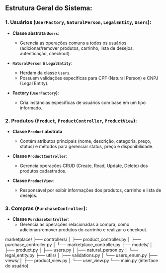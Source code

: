## Estrutura Geral do Sistema:

### 1. Usuários (`UserFactory`, `NaturalPerson`, `LegalEntity`, `Users`):

- **Classe abstrata `Users`**:
  - Gerencia as operações comuns a todos os usuários (adicionar/remover produtos, carrinho, lista de desejos, autenticação, checkout).

- **`NaturalPerson` e `LegalEntity`**:
  - Herdam da classe `Users`.
  - Possuem validações específicas para CPF (Natural Person) e CNPJ (Legal Entity).

- **Factory (`UserFactory`)**:
  - Cria instâncias específicas de usuários com base em um tipo informado.

### 2. Produtos (`Product`, `ProductController`, `ProductView`):

- **Classe `Product` abstrata**:
  - Contém atributos principais (nome, descrição, categoria, preço, status) e métodos para gerenciar status, preço e disponibilidade.

- **Classe `ProductController`**:
  - Gerencia operações CRUD (Create, Read, Update, Delete) dos produtos cadastrados.

- **Classe `ProductView`**:
  - Responsável por exibir informações dos produtos, carrinho e lista de desejos.

### 3. Compras (`PurchaseController`):

- **Classe `PurchaseController`**:
  - Gerencia as operações relacionadas à compra, como adicionar/remover produtos do carrinho e realizar o checkout.

marketplace/
├── controllers/
│   ├── product_controller.py
│   ├── purchase_controller.py
│   └── marketplace_controller.py
├── models/
│   ├── product.py
│   ├── users.py
│   ├── natural_person.py
│   └── legal_entity.py
├── utils/
│   ├── validations.py
│   └── users_enum.py
├── views/
│   ├── product_view.py
│   └── user_view.py
└── main.py (interface do usuário)
